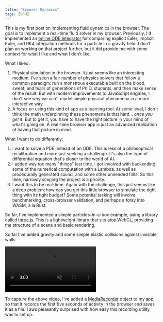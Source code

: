 ```yaml
---
title: "Browser Dynamics"
tags: [SPH]
---
```


This is my first post on implementing fluid dynamics in the browser. The goal is to implement a real-time fluid solver in my browser. Previously, I'd implemented an <a href="https://ode.tarinyoom.io/">online ODE integrator</a> for comparing explicit Euler, implicit Euler, and RK4 integration methods for a particle in a gravity field. I don't plan on working on that project further, but it did provide me with some context for what I like and what I don't like.

What I liked:
1. Physical simulation in the browser. It just seems like an interesting medium. I've seen a fair number of physics solvers that follow a common paradigm: run a monstrous executable built on the blood, sweat, and tears of generations of Ph.D. students, and then make sense of the result. But with modern improvements to JavaScript engines, I don't see why we can't model simple physical phenomena in a more interactive way.
2. A focus on using this kind of app as a learning tool. At some level, I don't think the math underpinning these phenomena is that hard... *once you get it*. But to get it, you have to have the right picture in your mind of what's going on. A real-time browser app is just an advanced realization of having that picture in mind.

What I want to do differently:
1. I want to solve a PDE instead of an ODE. This is less of a philosophical recalibration and more just seeking a challenge. It's also the type of differential equation that's closer to the world of AI.
2. I added way too many "things" last time. I got involved with backending some of the numerical computation with a Lambda, as well as procedurally generated sound, and some other unneeded frills. So this time, narrowly scoping the project is a priority.
3. I want this to be real-time. Again with the challenge, this just seems like a deep problem: how can you get this little browser to simulate the right thing with its tight budget? Some potential tasking will involve benchmarking, cross-browser validation, and perhaps a foray into WASM, à la Rust.

So far, I've implemented a simple particles-in-a-box example, using a library called <a href="https://threejs.org/">three.js</a>. This is a lightweight library that sits atop WebGL, providing the structure of a scene and basic rendering.

So far I've added gravity and some simple elastic collisions against invisible walls:

<video src="images/just_gravity.webm" autoplay loop muted playsinline></video>

To capture the above video, I've added a <a href="https://developer.mozilla.org/en-US/docs/Web/API/MediaRecorder">MediaRecorder</a> object to my app, so that it records the first five seconds of activity in the browser and saves it as a file. I aws pleasantly surprised with how easy this recording utility was to set up.
